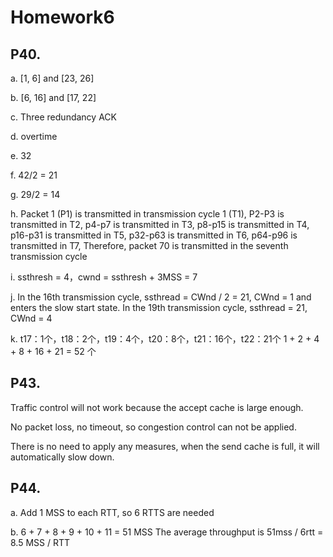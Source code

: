 # Homework6
## P40.
a. [1, 6] and [23, 26]

b. [6, 16] and [17, 22]

c. Three redundancy ACK

d. overtime

e. 32

f. 42/2 = 21

g. 29/2 = 14

h. Packet 1 (P1) is transmitted in transmission cycle 1 (T1),
P2-P3 is transmitted in T2, p4-p7 is transmitted in T3, p8-p15 is transmitted in T4, p16-p31 is transmitted in T5,
p32-p63 is transmitted in T6, p64-p96 is transmitted in T7,
Therefore, packet 70 is transmitted in the seventh transmission cycle

i. ssthresh = 4，cwnd = ssthresh + 3MSS = 7

j. In the 16th transmission cycle, ssthread = CWnd / 2 = 21, CWnd = 1 
and enters the slow start state. In the 19th transmission cycle, ssthread = 21, CWnd = 4

k. t17：1个，t18：2个，t19：4个，t20：8个，t21：16个，t22：21个
1 + 2 + 4 + 8 + 16 + 21 = 52 个

## P43.
Traffic control will not work because the accept cache is large enough.

No packet loss, no timeout, so congestion control can not be applied.

There is no need to apply any measures, when the send cache is full, it will automatically slow down.

## P44.
a.
Add 1 MSS to each RTT, so 6 RTTS are needed

b.
6 + 7 + 8 + 9 + 10 + 11 = 51 MSS
The average throughput is 51mss / 6rtt = 8.5 MSS / RTT
